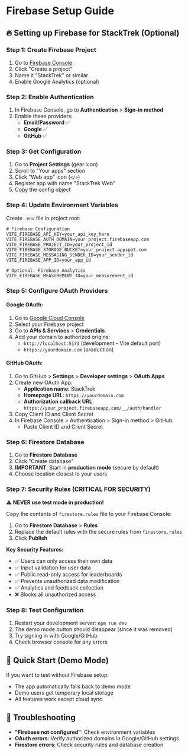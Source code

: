 # Firebase Setup Guide

## 🔥 Setting up Firebase for StackTrek (Optional)

### Step 1: Create Firebase Project
1. Go to [Firebase Console](https://console.firebase.google.com/)
2. Click "Create a project"
3. Name it "StackTrek" or similar
4. Enable Google Analytics (optional)

### Step 2: Enable Authentication
1. In Firebase Console, go to **Authentication** > **Sign-in method**
2. Enable these providers:
   - **Email/Password** ✅
   - **Google** ✅
   - **GitHub** ✅

### Step 3: Get Configuration
1. Go to **Project Settings** (gear icon)
2. Scroll to "Your apps" section
3. Click "Web app" icon (`</>`)
4. Register app with name "StackTrek Web"
5. Copy the config object

### Step 4: Update Environment Variables
Create `.env` file in project root:

```env
# Firebase Configuration
VITE_FIREBASE_API_KEY=your_api_key_here
VITE_FIREBASE_AUTH_DOMAIN=your_project.firebaseapp.com
VITE_FIREBASE_PROJECT_ID=your_project_id
VITE_FIREBASE_STORAGE_BUCKET=your_project.appspot.com
VITE_FIREBASE_MESSAGING_SENDER_ID=your_sender_id
VITE_FIREBASE_APP_ID=your_app_id

# Optional: Firebase Analytics
VITE_FIREBASE_MEASUREMENT_ID=your_measurement_id
```

### Step 5: Configure OAuth Providers

#### Google OAuth:
1. Go to [Google Cloud Console](https://console.cloud.google.com/)
2. Select your Firebase project
3. Go to **APIs & Services** > **Credentials**
4. Add your domain to authorized origins:
   - `http://localhost:5173` (development - Vite default port)
   - `https://yourdomain.com` (production)

#### GitHub OAuth:
1. Go to GitHub > **Settings** > **Developer settings** > **OAuth Apps**
2. Create new OAuth App:
   - **Application name**: StackTrek
   - **Homepage URL**: `https://yourdomain.com`
   - **Authorization callback URL**: `https://your_project.firebaseapp.com/__/auth/handler`
3. Copy Client ID and Client Secret
4. In Firebase Console > Authentication > Sign-in method > GitHub:
   - Paste Client ID and Client Secret

### Step 6: Firestore Database
1. Go to **Firestore Database**
2. Click "Create database"
3. **IMPORTANT**: Start in **production mode** (secure by default)
4. Choose location closest to your users

### Step 7: Security Rules (CRITICAL FOR SECURITY)
⚠️ **NEVER use test mode in production!**

Copy the contents of `firestore.rules` file to your Firebase Console:

1. Go to **Firestore Database** > **Rules**
2. Replace the default rules with the secure rules from `firestore.rules`
3. Click **Publish**

**Key Security Features:**
- ✅ Users can only access their own data
- ✅ Input validation for user data
- ✅ Public read-only access for leaderboards
- ✅ Prevents unauthorized data modification
- ✅ Analytics and feedback collection
- ❌ Blocks all unauthorized access

### Step 8: Test Configuration
1. Restart your development server: `npm run dev`
2. The demo mode button should disappear (since it was removed)
3. Try signing in with Google/GitHub
4. Check browser console for any errors

## 🚀 Quick Start (Demo Mode)
If you want to test without Firebase setup:
- The app automatically falls back to demo mode
- Demo users get temporary local storage
- All features work except cloud sync

## 🔧 Troubleshooting
- **"Firebase not configured"**: Check environment variables
- **OAuth errors**: Verify authorized domains in Google/GitHub settings
- **Firestore errors**: Check security rules and database creation
